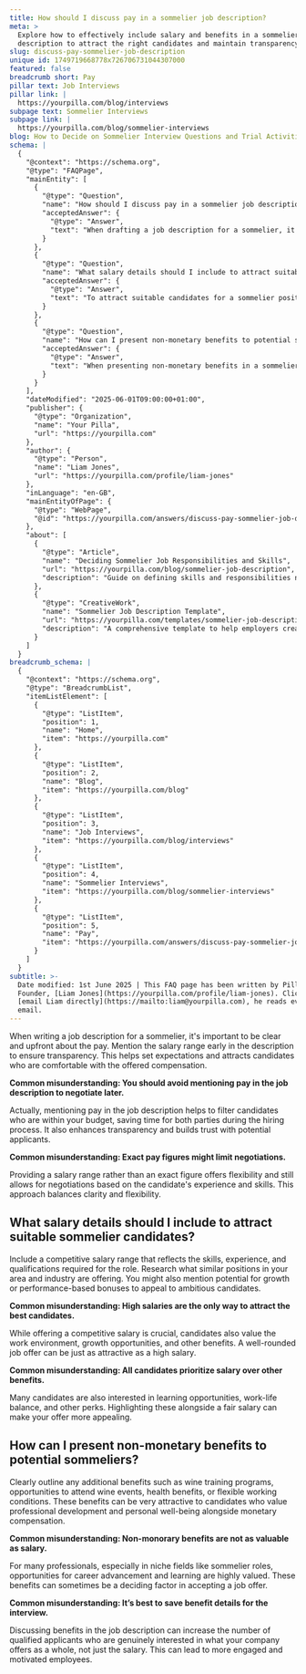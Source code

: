 ```yaml
---
title: How should I discuss pay in a sommelier job description?
meta: >
  Explore how to effectively include salary and benefits in a sommelier job
  description to attract the right candidates and maintain transparency.
slug: discuss-pay-sommelier-job-description
unique id: 1749719668778x726706731044307000
featured: false
breadcrumb short: Pay
pillar text: Job Interviews
pillar link: |
  https://yourpilla.com/blog/interviews
subpage text: Sommelier Interviews
subpage link: |
  https://yourpilla.com/blog/sommelier-interviews
blog: How to Decide on Sommelier Interview Questions and Trial Activities
schema: |
  {
    "@context": "https://schema.org",
    "@type": "FAQPage",
    "mainEntity": [
      {
        "@type": "Question",
        "name": "How should I discuss pay in a sommelier job description?",
        "acceptedAnswer": {
          "@type": "Answer",
          "text": "When drafting a job description for a sommelier, it's fundamental to be transparent about the compensation. Clearly mention the salary range at the beginning of the description to set clear expectations and attract candidates who are comfortable with the proposed pay. Transparency in mentioning pay helps filter suitable candidates efficiently and builds trust with potential applicants. Offering a salary range, rather than exact figures, allows for necessary flexibility and negotiation based on the candidate’s qualifications and experience."
        }
      },
      {
        "@type": "Question",
        "name": "What salary details should I include to attract suitable sommelier candidates?",
        "acceptedAnswer": {
          "@type": "Answer",
          "text": "To attract suitable candidates for a sommelier position, include a competitive salary range that is informed by market research and reflects the necessary skills, experience, and qualifications. Besides the salary, consider mentioning growth opportunities and possible performance-based bonuses which can appeal to candidates who are ambitious and career-focused. Highlighting benefits such as learning opportunities, work-life balance, and other perks alongside the salary can also make your job offer more attractive."
        }
      },
      {
        "@type": "Question",
        "name": "How can I present non-monetary benefits to potential sommeliers?",
        "acceptedAnswer": {
          "@type": "Answer",
          "text": "When presenting non-monetary benefits in a sommelier job description, outline additional perks such as professional development opportunities, participation in exclusive wine events, health benefits, or flexible work arrangements. These benefits are attractive to candidates who value both professional growth and personal well-being. Clarifying these benefits in the job description can draw more qualified applicants who appreciate what your company offers in totality, thereby fostering a more motivated and engaged workforce."
        }
      }
    ],
    "dateModified": "2025-06-01T09:00:00+01:00",
    "publisher": {
      "@type": "Organization",
      "name": "Your Pilla",
      "url": "https://yourpilla.com"
    },
    "author": {
      "@type": "Person",
      "name": "Liam Jones",
      "url": "https://yourpilla.com/profile/liam-jones"
    },
    "inLanguage": "en-GB",
    "mainEntityOfPage": {
      "@type": "WebPage",
      "@id": "https://yourpilla.com/answers/discuss-pay-sommelier-job-description"
    },
    "about": [
      {
        "@type": "Article",
        "name": "Deciding Sommelier Job Responsibilities and Skills",
        "url": "https://yourpilla.com/blog/sommelier-job-description",
        "description": "Guide on defining skills and responsibilities needed from a sommelier, helping in crafting effective job descriptions."
      },
      {
        "@type": "CreativeWork",
        "name": "Sommelier Job Description Template",
        "url": "https://yourpilla.com/templates/sommelier-job-description",
        "description": "A comprehensive template to help employers create detailed and attractive job descriptions for sommelier positions."
      }
    ]
  }
breadcrumb_schema: |
  {
    "@context": "https://schema.org",
    "@type": "BreadcrumbList",
    "itemListElement": [
      {
        "@type": "ListItem",
        "position": 1,
        "name": "Home",
        "item": "https://yourpilla.com"
      },
      {
        "@type": "ListItem",
        "position": 2,
        "name": "Blog",
        "item": "https://yourpilla.com/blog"
      },
      {
        "@type": "ListItem",
        "position": 3,
        "name": "Job Interviews",
        "item": "https://yourpilla.com/blog/interviews"
      },
      {
        "@type": "ListItem",
        "position": 4,
        "name": "Sommelier Interviews",
        "item": "https://yourpilla.com/blog/sommelier-interviews"
      },
      {
        "@type": "ListItem",
        "position": 5,
        "name": "Pay",
        "item": "https://yourpilla.com/answers/discuss-pay-sommelier-job-description"
      }
    ]
  }
subtitle: >-
  Date modified: 1st June 2025 | This FAQ page has been written by Pilla
  Founder, [Liam Jones](https://yourpilla.com/profile/liam-jones). Click to
  [email Liam directly](https://mailto:liam@yourpilla.com), he reads every
  email.
---
```

When writing a job description for a sommelier, it's important to be clear and upfront about the pay. Mention the salary range early in the description to ensure transparency. This helps set expectations and attracts candidates who are comfortable with the offered compensation.

**Common misunderstanding: You should avoid mentioning pay in the job description to negotiate later.**

Actually, mentioning pay in the job description helps to filter candidates who are within your budget, saving time for both parties during the hiring process. It also enhances transparency and builds trust with potential applicants.

**Common misunderstanding: Exact pay figures might limit negotiations.**

Providing a salary range rather than an exact figure offers flexibility and still allows for negotiations based on the candidate's experience and skills. This approach balances clarity and flexibility.

## What salary details should I include to attract suitable sommelier candidates?

Include a competitive salary range that reflects the skills, experience, and qualifications required for the role. Research what similar positions in your area and industry are offering. You might also mention potential for growth or performance-based bonuses to appeal to ambitious candidates.

**Common misunderstanding: High salaries are the only way to attract the best candidates.**

While offering a competitive salary is crucial, candidates also value the work environment, growth opportunities, and other benefits. A well-rounded job offer can be just as attractive as a high salary.

**Common misunderstanding: All candidates prioritize salary over other benefits.**

Many candidates are also interested in learning opportunities, work-life balance, and other perks. Highlighting these alongside a fair salary can make your offer more appealing.

## How can I present non-monetary benefits to potential sommeliers?

Clearly outline any additional benefits such as wine training programs, opportunities to attend wine events, health benefits, or flexible working conditions. These benefits can be very attractive to candidates who value professional development and personal well-being alongside monetary compensation.

**Common misunderstanding: Non-monorary benefits are not as valuable as salary.**

For many professionals, especially in niche fields like sommelier roles, opportunities for career advancement and learning are highly valued. These benefits can sometimes be a deciding factor in accepting a job offer.

**Common misunderstanding: It’s best to save benefit details for the interview.**

Discussing benefits in the job description can increase the number of qualified applicants who are genuinely interested in what your company offers as a whole, not just the salary. This can lead to more engaged and motivated employees.
